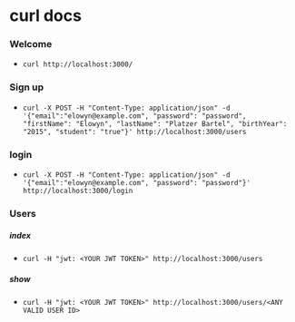 # curl docs

### Welcome
* `curl http://localhost:3000/`

### Sign up
* `curl -X POST -H "Content-Type: application/json" -d '{"email":"elowyn@example.com", "password": "password", "firstName": "Elowyn", "lastName": "Platzer Bartel", "birthYear": "2015", "student": "true"}' http://localhost:3000/users`

### login
* `curl -X POST -H "Content-Type: application/json" -d '{"email":"elowyn@example.com", "password": "password"}' http://localhost:3000/login`

### Users
##### index
* `curl -H "jwt: <YOUR JWT TOKEN>" http://localhost:3000/users`

##### show
* `curl -H "jwt: <YOUR JWT TOKEN>" http://localhost:3000/users/<ANY VALID USER ID>`
